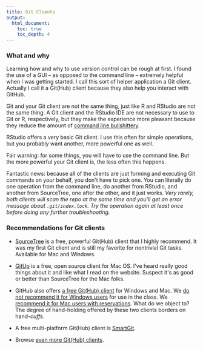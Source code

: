 ```yaml
---
title: Git Clients
output:
  html_document:
    toc: true
    toc_depth: 4
---
```


### What and why

Learning how and why to use version control can be rough at first. I found the use of a GUI – as opposed to the command line – extremely helpful when I was getting started. I call this sort of helper application a Git client. Actually I call it a Git(Hub) client because they also help you interact with GitHub.

Git and your Git client are not the same thing, just like R and RStudio are not the same thing. A Git client and the RStudio IDE are not necessary to use to Git or R, respectively, but they make the experience more pleasant because they reduce the amount of [command line bullshittery](http://www.pgbovine.net/command-line-bullshittery.htm).

RStudio offers a very basic Git client. I use this often for simple operations, but you probably want another, more powerful one as well.

Fair warning: for some things, you will have to use the command line. But the more powerful your Git client is, the less often this happens.

Fantastic news: because all of the clients are just forming and executing Git commands on your behalf, you don't have to pick one. You can literally do one operation from the command line, do another from RStudio, and another from SourceTree, one after the other, and it just works. *Very rarely, both clients will scan the repo at the same time and you'll get an error message about `.git/index.lock`. Try the operation again at least once before doing any further troubleshooting.*

### Recommendations for Git clients

* [SourceTree](http://www.sourcetreeapp.com) is a free, powerful Git(Hub) client that I highly recommend. It was my first Git client and is still my favorite for nontrivial Git tasks. Available for Mac and Windows.

* [GitUp](http://gitup.co) is a free, open source client for Mac OS. I've heard really good things about it and like what I read on the website. Suspect it's as good or better than SourceTree for the Mac folks.

* GitHub also offers [a free Git(Hub) client](https://desktop.github.com/) for Windows and Mac. We [do not recommend it for Windows users](git01_git-install.html#git-installation-windows) for use in the class. We [recommend it for Mac users with reservations](git01_git-install.html#git-installation-mac). What do we object to? The degree of hand-holding offered by these two clients borders on hand-*cuffs*.

* A free multi-platform Git(Hub) client is [SmartGit](http://www.syntevo.com/smartgit/).

* Browse [even more Git(Hub) clients](http://git-scm.com/downloads/guis).